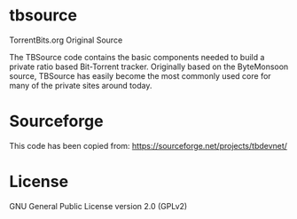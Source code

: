 # tbsource
TorrentBits.org Original Source

The TBSource code contains the basic components needed to build a private ratio based Bit-Torrent tracker. 
Originally based on the ByteMonsoon source, TBSource has easily become the most commonly used core for many of the private sites around today.

# Sourceforge

This code has been copied from: https://sourceforge.net/projects/tbdevnet/

# License

GNU General Public License version 2.0 (GPLv2)
